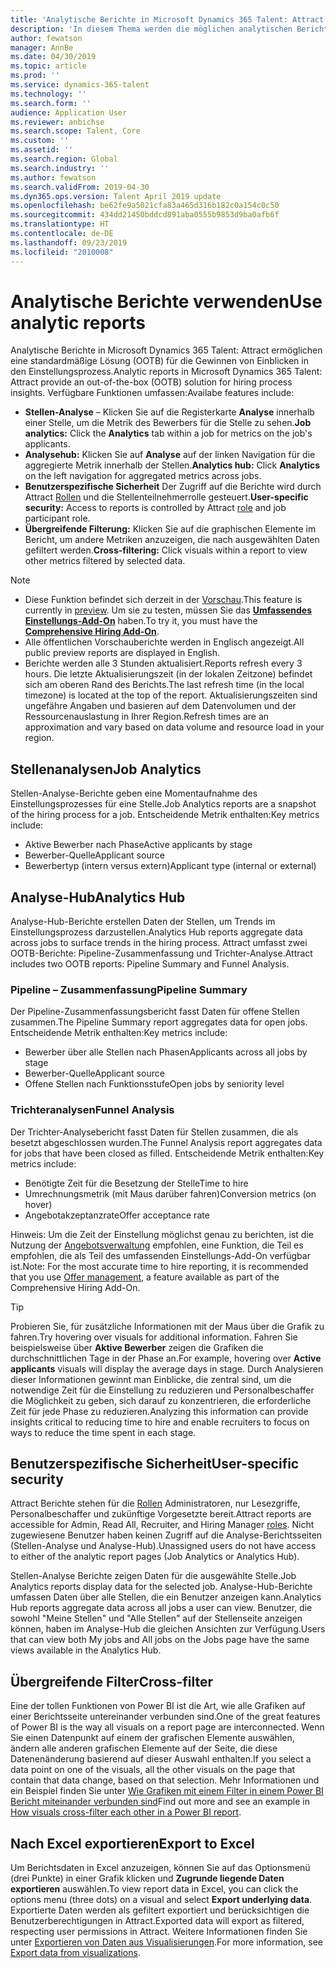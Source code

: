 ```yaml
---
title: 'Analytische Berichte in Microsoft Dynamics 365 Talent: Attract nutzen'
description: 'In diesem Thema werden die möglichen analytischen Berichte für Einstellungsprozess-Einblicke in Microsoft Dynamics 365 Talent: Attract beschrieben'
author: fewatson
manager: AnnBe
ms.date: 04/30/2019
ms.topic: article
ms.prod: ''
ms.service: dynamics-365-talent
ms.technology: ''
ms.search.form: ''
audience: Application User
ms.reviewer: anbichse
ms.search.scope: Talent, Core
ms.custom: ''
ms.assetid: ''
ms.search.region: Global
ms.search.industry: ''
ms.author: fewatson
ms.search.validFrom: 2019-04-30
ms.dyn365.ops.version: Talent April 2019 update
ms.openlocfilehash: be62fe9a5021cfa83a465d316b182c0a154c0c50
ms.sourcegitcommit: 434dd21450bddcd891aba0555b9853d9ba0afb6f
ms.translationtype: HT
ms.contentlocale: de-DE
ms.lasthandoff: 09/23/2019
ms.locfileid: "2010008"
---
```

# <a name="use-analytic-reports"></a><span data-ttu-id="627b4-103">Analytische Berichte verwenden</span><span class="sxs-lookup"><span data-stu-id="627b4-103">Use analytic reports</span></span>

<span data-ttu-id="627b4-104">Analytische Berichte in Microsoft Dynamics 365 Talent: Attract ermöglichen eine standardmäßige Lösung (OOTB) für die Gewinnen von Einblicken in den Einstellungsprozess.</span><span class="sxs-lookup"><span data-stu-id="627b4-104">Analytic reports in Microsoft Dynamics 365 Talent: Attract provide an out-of-the-box (OOTB) solution for hiring process insights.</span></span> <span data-ttu-id="627b4-105">Verfügbare Funktionen umfassen:</span><span class="sxs-lookup"><span data-stu-id="627b4-105">Availabe features include:</span></span>

- <span data-ttu-id="627b4-106">**Stellen-Analyse** – Klicken Sie auf die Registerkarte **Analyse**  innerhalb einer Stelle, um die Metrik des Bewerbers für die Stelle zu sehen.</span><span class="sxs-lookup"><span data-stu-id="627b4-106">**Job analytics:** Click the **Analytics** tab within a job for metrics on the job's applicants.</span></span>
- <span data-ttu-id="627b4-107">**Analysehub:**  Klicken Sie auf **Analyse** auf der linken Navigation für die aggregierte Metrik innerhalb der Stellen.</span><span class="sxs-lookup"><span data-stu-id="627b4-107">**Analytics hub:** Click **Analytics** on the left navigation for aggregated metrics across jobs.</span></span>
- <span data-ttu-id="627b4-108">**Benutzerspezifische Sicherheit** Der Zugriff auf die Berichte wird durch Attract [Rollen](security-attract.md)  und die Stellenteilnehmerrolle gesteuert.</span><span class="sxs-lookup"><span data-stu-id="627b4-108">**User-specific security:** Access to reports is controlled by Attract [role](security-attract.md) and job participant role.</span></span>
- <span data-ttu-id="627b4-109">**Übergreifende Filterung:** Klicken Sie auf die graphischen Elemente im Bericht, um andere Metriken anzuzeigen, die nach ausgewählten Daten gefiltert werden.</span><span class="sxs-lookup"><span data-stu-id="627b4-109">**Cross-filtering:** Click visuals within a report to view other metrics filtered by selected data.</span></span>

>[!NOTE] 
>- <span data-ttu-id="627b4-110">Diese Funktion befindet sich derzeit in der [Vorschau](access-preview-feature.md).</span><span class="sxs-lookup"><span data-stu-id="627b4-110">This feature is currently in [preview](access-preview-feature.md).</span></span> <span data-ttu-id="627b4-111">Um sie zu testen, müssen Sie das [**Umfassendes Einstellungs-Add-On**](attract-comprehensive-hiring.md) haben.</span><span class="sxs-lookup"><span data-stu-id="627b4-111">To try it, you must have the [**Comprehensive Hiring Add-On**](attract-comprehensive-hiring.md).</span></span>
>- <span data-ttu-id="627b4-112">Alle öffentlichen Vorschauberichte werden in Englisch angezeigt.</span><span class="sxs-lookup"><span data-stu-id="627b4-112">All public preview reports are displayed in English.</span></span>
>- <span data-ttu-id="627b4-113">Berichte werden alle 3 Stunden aktualisiert.</span><span class="sxs-lookup"><span data-stu-id="627b4-113">Reports refresh every 3 hours.</span></span> <span data-ttu-id="627b4-114">Die letzte Aktualisierungszeit  (in der lokalen Zeitzone) befindet sich am oberen Rand des Berichts.</span><span class="sxs-lookup"><span data-stu-id="627b4-114">The last refresh time (in the local timezone) is located at the top of the report.</span></span> <span data-ttu-id="627b4-115">Aktualisierungszeiten sind ungefähre Angaben und basieren auf dem Datenvolumen und der Ressourcenauslastung in Ihrer Region.</span><span class="sxs-lookup"><span data-stu-id="627b4-115">Refresh times are an approximation and vary based on data volume and resource load in your region.</span></span>

## <a name="job-analytics"></a><span data-ttu-id="627b4-116">Stellenanalysen</span><span class="sxs-lookup"><span data-stu-id="627b4-116">Job Analytics</span></span>

<span data-ttu-id="627b4-117">Stellen-Analyse-Berichte  geben eine Momentaufnahme des Einstellungsprozesses für eine Stelle.</span><span class="sxs-lookup"><span data-stu-id="627b4-117">Job Analytics reports are a snapshot of the hiring process for a job.</span></span>  <span data-ttu-id="627b4-118">Entscheidende Metrik enthalten:</span><span class="sxs-lookup"><span data-stu-id="627b4-118">Key metrics include:</span></span>

- <span data-ttu-id="627b4-119">Aktive Bewerber nach Phase</span><span class="sxs-lookup"><span data-stu-id="627b4-119">Active applicants by stage</span></span>
- <span data-ttu-id="627b4-120">Bewerber-Quelle</span><span class="sxs-lookup"><span data-stu-id="627b4-120">Applicant source</span></span>
- <span data-ttu-id="627b4-121">Bewerbertyp (intern versus extern)</span><span class="sxs-lookup"><span data-stu-id="627b4-121">Applicant type (internal or external)</span></span>

## <a name="analytics-hub"></a><span data-ttu-id="627b4-122">Analyse-Hub</span><span class="sxs-lookup"><span data-stu-id="627b4-122">Analytics Hub</span></span>

<span data-ttu-id="627b4-123">Analyse-Hub-Berichte erstellen Daten der Stellen, um Trends im Einstellungsprozess darzustellen.</span><span class="sxs-lookup"><span data-stu-id="627b4-123">Analytics Hub reports aggregate data across jobs to surface trends in the hiring process.</span></span> <span data-ttu-id="627b4-124">Attract umfasst zwei OOTB-Berichte: Pipeline-Zusammenfassung und Trichter-Analyse.</span><span class="sxs-lookup"><span data-stu-id="627b4-124">Attract includes two OOTB reports: Pipeline Summary and Funnel Analysis.</span></span>

### <a name="pipeline-summary"></a><span data-ttu-id="627b4-125">Pipeline – Zusammenfassung</span><span class="sxs-lookup"><span data-stu-id="627b4-125">Pipeline Summary</span></span>

<span data-ttu-id="627b4-126">Der Pipeline-Zusammenfassungsbericht fasst Daten für offene Stellen zusammen.</span><span class="sxs-lookup"><span data-stu-id="627b4-126">The Pipeline Summary report aggregates data for open jobs.</span></span> <span data-ttu-id="627b4-127">Entscheidende Metrik enthalten:</span><span class="sxs-lookup"><span data-stu-id="627b4-127">Key metrics include:</span></span>

- <span data-ttu-id="627b4-128">Bewerber über alle Stellen nach Phasen</span><span class="sxs-lookup"><span data-stu-id="627b4-128">Applicants across all jobs by stage</span></span>
- <span data-ttu-id="627b4-129">Bewerber-Quelle</span><span class="sxs-lookup"><span data-stu-id="627b4-129">Applicant source</span></span>
- <span data-ttu-id="627b4-130">Offene Stellen nach Funktionsstufe</span><span class="sxs-lookup"><span data-stu-id="627b4-130">Open jobs by seniority level</span></span>

### <a name="funnel-analysis"></a><span data-ttu-id="627b4-131">Trichteranalysen</span><span class="sxs-lookup"><span data-stu-id="627b4-131">Funnel Analysis</span></span>

<span data-ttu-id="627b4-132">Der Trichter-Analysebericht fasst Daten für Stellen zusammen, die als besetzt abgeschlossen wurden.</span><span class="sxs-lookup"><span data-stu-id="627b4-132">The Funnel Analysis report aggregates data for jobs that have been closed as filled.</span></span> <span data-ttu-id="627b4-133">Entscheidende Metrik enthalten:</span><span class="sxs-lookup"><span data-stu-id="627b4-133">Key metrics include:</span></span>

- <span data-ttu-id="627b4-134">Benötigte Zeit für die Besetzung der Stelle</span><span class="sxs-lookup"><span data-stu-id="627b4-134">Time to hire</span></span>
- <span data-ttu-id="627b4-135">Umrechnungsmetrik (mit Maus darüber fahren)</span><span class="sxs-lookup"><span data-stu-id="627b4-135">Conversion metrics (on hover)</span></span>
- <span data-ttu-id="627b4-136">Angebotakzeptanzrate</span><span class="sxs-lookup"><span data-stu-id="627b4-136">Offer acceptance rate</span></span>

<span data-ttu-id="627b4-137">Hinweis: Um die Zeit der Einstellung möglichst genau zu berichten, ist die Nutzung der [Angebotsverwaltung](offer-setup.md) empfohlen, eine Funktion, die Teil es empfohlen, die als Teil des umfassenden Einstellungs-Add-On verfügbar ist.</span><span class="sxs-lookup"><span data-stu-id="627b4-137">Note: For the most accurate time to hire reporting, it is recommended that you use [Offer management](offer-setup.md), a feature available as part of the Comprehensive Hiring Add-On.</span></span>

>[!TIP] 
><span data-ttu-id="627b4-138">Probieren Sie, für zusätzliche Informationen mit der Maus über die Grafik zu fahren.</span><span class="sxs-lookup"><span data-stu-id="627b4-138">Try hovering over visuals for additional information.</span></span> <span data-ttu-id="627b4-139">Fahren Sie beispielsweise über **Aktive Bewerber** zeigen die Grafiken die durchschnittlichen Tage in der Phase an.</span><span class="sxs-lookup"><span data-stu-id="627b4-139">For example, hovering over **Active applicants** visuals will display the average days in stage.</span></span> <span data-ttu-id="627b4-140">Durch Analysieren dieser Informationen gewinnt man Einblicke, die zentral sind, um die notwendige Zeit für die Einstellung zu reduzieren und Personalbeschaffer die Möglichkeit zu geben, sich darauf zu konzentrieren, die erforderliche Zeit für jede Phase zu reduzieren.</span><span class="sxs-lookup"><span data-stu-id="627b4-140">Analyzing this information can provide insights critical to reducing time to hire and enable recruiters to focus on ways to reduce the time spent in each stage.</span></span>

## <a name="user-specific-security"></a><span data-ttu-id="627b4-141">Benutzerspezifische Sicherheit</span><span class="sxs-lookup"><span data-stu-id="627b4-141">User-specific security</span></span>

<span data-ttu-id="627b4-142">Attract Berichte stehen für die [Rollen](security-attract.md) Administratoren, nur Lesezgriffe, Personalbeschaffer und zukünftige Vorgesetzte bereit.</span><span class="sxs-lookup"><span data-stu-id="627b4-142">Attract reports are accessible for Admin, Read All, Recruiter, and Hiring Manager [roles](security-attract.md).</span></span> <span data-ttu-id="627b4-143">Nicht zugewiesene Benutzer haben keinen Zugriff auf die Analyse-Berichtsseiten (Stellen-Analyse und Analyse-Hub).</span><span class="sxs-lookup"><span data-stu-id="627b4-143">Unassigned users do not have access to either of the analytic report pages (Job Analytics or Analytics Hub).</span></span>

<span data-ttu-id="627b4-144">Stellen-Analyse Berichte zeigen Daten für die ausgewählte Stelle.</span><span class="sxs-lookup"><span data-stu-id="627b4-144">Job Analytics reports display data for the selected job.</span></span> <span data-ttu-id="627b4-145">Analyse-Hub-Berichte umfassen Daten über alle Stellen, die ein Benutzer anzeigen kann.</span><span class="sxs-lookup"><span data-stu-id="627b4-145">Analytics Hub reports aggregate data across all jobs a user can view.</span></span> <span data-ttu-id="627b4-146">Benutzer, die sowohl "Meine Stellen" und "Alle Stellen" auf der Stellenseite anzeigen können, haben im Analyse-Hub die gleichen Ansichten zur Verfügung.</span><span class="sxs-lookup"><span data-stu-id="627b4-146">Users that can view both My jobs and All jobs on the Jobs page have the same views available in the Analytics Hub.</span></span>

## <a name="cross-filter"></a><span data-ttu-id="627b4-147">Übergreifende Filter</span><span class="sxs-lookup"><span data-stu-id="627b4-147">Cross-filter</span></span>

<span data-ttu-id="627b4-148">Eine der tollen Funktionen von Power BI ist die Art, wie alle Grafiken auf einer Berichtsseite untereinander verbunden sind.</span><span class="sxs-lookup"><span data-stu-id="627b4-148">One of the great features of Power BI is the way all visuals on a report page are interconnected.</span></span> <span data-ttu-id="627b4-149">Wenn Sie einen Datenpunkt auf einem der grafischen Elemente auswählen, ändern alle anderen grafischen Elemente auf der Seite, die diese Datenenänderung basierend auf dieser Auswahl enthalten.</span><span class="sxs-lookup"><span data-stu-id="627b4-149">If you select a data point on one of the visuals, all the other visuals on the page that contain that data change, based on that selection.</span></span> <span data-ttu-id="627b4-150">Mehr Informationen und ein Beispiel finden Sie unter [Wie Grafiken mit einem Filter in einem Power BI Bericht miteinander verbunden sind](https://docs.microsoft.com/power-bi/consumer/end-user-interactions)</span><span class="sxs-lookup"><span data-stu-id="627b4-150">Find out more and see an example in [How visuals cross-filter each other in a Power BI report](https://docs.microsoft.com/power-bi/consumer/end-user-interactions).</span></span>

## <a name="export-to-excel"></a><span data-ttu-id="627b4-151">Nach Excel exportieren</span><span class="sxs-lookup"><span data-stu-id="627b4-151">Export to Excel</span></span>

<span data-ttu-id="627b4-152">Um Berichtsdaten in Excel anzuzeigen, können Sie auf das Optionsmenü (drei Punkte) in einer Grafik klicken und **Zugrunde liegende Daten exportieren** auswählen.</span><span class="sxs-lookup"><span data-stu-id="627b4-152">To view report data in Excel, you can click the options menu (three dots) on a visual and select **Export underlying data**.</span></span> <span data-ttu-id="627b4-153">Exportierte Daten werden als gefiltert exportiert und berücksichtigen die Benutzerberechtigungen in Attract.</span><span class="sxs-lookup"><span data-stu-id="627b4-153">Exported data will export as filtered, respecting user permissions in Attract.</span></span> <span data-ttu-id="627b4-154">Weitere Informationen finden Sie unter [Exportieren von Daten aus Visualisierungen](https://docs.microsoft.com/power-bi/visuals/power-bi-visualization-export-data).</span><span class="sxs-lookup"><span data-stu-id="627b4-154">For more information, see [Export data from visualizations](https://docs.microsoft.com/power-bi/visuals/power-bi-visualization-export-data).</span></span>
